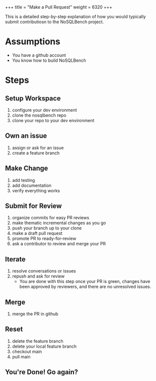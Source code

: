 +++
title = "Make a Pull Request"
weight = 6320
+++

This is a detailed step-by-step explanation of how you would typically submit contributiosn to 
the NoSQLBench project.

# Assumptions

- You have a github account
- You know how to build NoSQLBench

# Steps

## Setup Workspace
   1. configure your dev environment
   2. clone the nosqlbench repo
   3. clone your repo to your dev environment 

## Own an issue 
   1. assign or ask for an issue
   2. create a feature branch

## Make Change
   1. add testing
   2. add documentation
   3. verify everything works

## Submit for Review
   1. organize commits for easy PR reviews
   2. make thematic incremental changes as you go
   3. push your branch up to your clone
   4. make a draft pull request
   5. promote PR to ready-for-review
   6. ask a contributor to review and merge your PR

## Iterate
   1. resolve conversations or issues
   2. repush and ask for review 
      - You are done with this step once your PR is green, changes have been approved by 
        reviewers, and there are no unresolved issues.

## Merge
   1. merge the PR in github

## Reset
   1. delete the feature branch
   2. delete your local feature branch
   3. checkout main
   4. pull main

## You're Done! Go again?


